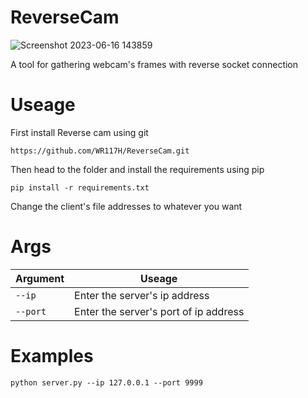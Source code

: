 # ReverseCam

![Screenshot 2023-06-16 143859](https://github.com/WR117H/ReverseCam/assets/97615989/c6e4c350-0a19-4c80-9d54-e851cfd16e1b)

A tool for gathering webcam's frames with reverse socket connection
# Useage
First install Reverse cam using git
```
https://github.com/WR117H/ReverseCam.git
```
Then head to the folder and install the requirements using pip
```
pip install -r requirements.txt
```
Change the client's file addresses to whatever you want


# Args
| Argument | Useage |
| --- | --- |
| `--ip` | Enter the server's ip address |
| `--port` | Enter the server's port of ip address |

# Examples
```
python server.py --ip 127.0.0.1 --port 9999
```
